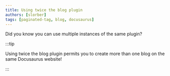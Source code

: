 ```yaml
---
title: Using twice the blog plugin
authors: [slorber]
tags: [paginated-tag, blog, docusaurus]
---
```


Did you know you can use multiple instances of the same plugin?

<!--truncate-->

:::tip

Using twice the blog plugin permits you to create more than one blog on the same Docusaurus website!

:::
